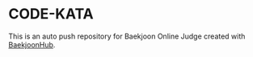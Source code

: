 # CODE-KATA
This is an auto push repository for Baekjoon Online Judge created with [BaekjoonHub](https://github.com/BaekjoonHub/BaekjoonHub).
